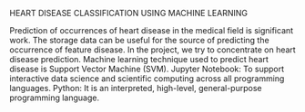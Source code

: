 HEART DISEASE CLASSIFICATION USING MACHINE LEARNING

Prediction of occurrences of heart disease in the medical field is significant work. The storage data can be useful for the source of predicting the occurrence of feature disease. In the project, we try to concentrate on heart disease prediction.
Machine learning technique used to predict heart disease is Support Vector Machine (SVM). 
 Jupyter Notebook: To support interactive data science and scientific computing
  across all programming languages.
 Python: It  is an interpreted, high-level, general-purpose programming language.

